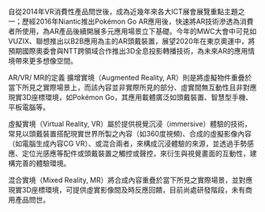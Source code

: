 自從2014年VR消費性產品問世後，成為近幾年來各大ICT展會展覽重點主題之一；歷經2016年Niantic推出Pokémon Go AR應用後，快速將AR技術滲透為消費者所使用，為AR產品後續開展多元應用場景立下基礎。今年的MWC大會中可見如VUZIX、聯想推出以B2B應用為主的AR頭戴裝置，展望2020年在東京奧運中，將預期國際奧委會與NTT跨領域合作推出3D全息投影轉播技術，為未來AR的應用情境帶來更多想像空間。

AR/VR/ MR的定義
擴增實境（Augmented Reality, AR）則是將虛擬物件重疊於當下所見之實際場景上，而該內容並非實際所見的部分、虛實間無互動性且非對應現實3D座標環境，如Pokémon Go，其應用載體廣泛如頭戴裝置、智慧型手機、平板電腦等。

虛擬實境（Virtual Reality, VR）屬於提供視覺沉浸（immersive）體驗的技術，常見以頭戴裝置搭配現實世界所製之內容（如360度視頻)、合成的虛擬影像內容（如電腦生成內容CG VR）、或混合兩者，來構成沉浸體驗的來源，並透過手勢感應、定位光感應等配件或頭戴裝置之觸控或聲控，來衍生與視覺畫面的互動性，建構完善的體驗環境。

混合實境（Mixed Reality, MR）將合成內容重疊於當下所見之實際場景，並對應現實3D座標環境，可提供虛實影像間及時反應回饋，目前尚處研發階段，未有商用產品問世。